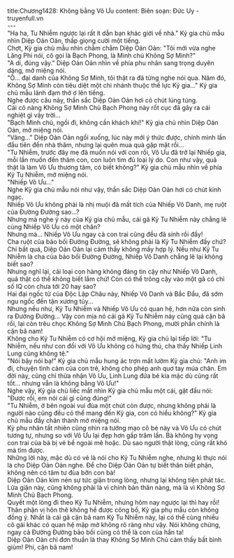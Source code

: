 title:Chương1428: Không bằng Vô Ưu
content:
Biên soạn: Đức Uy - truyenfull.vn<br>---<br>"Ha ha, Tu Nhiễm ngược lại rất ít dẫn bạn khác giới về nhà." Kỷ gia chủ mẫu nhìn Diệp Oản Oản, thấp giọng cười một tiếng.<br>Chợt, Kỷ gia chủ mẫu nhìn chằm chằm Diệp Oản Oản: "Tôi mới vừa nghe Lăng Phi nói, cô gọi là Bạch Phong, là Minh chủ Không Sợ Minh?"<br>"A di, đúng vậy." Diệp Oản Oản nhìn về phía phu nhân sang trọng duyên dáng, mở miệng nói.<br>"Ồ... đại danh của Không Sợ Minh, tôi thật ra đã từng nghe nói qua. Năm đó, Không Sợ Minh còn tiêu diệt một chi nhánh thuộc thế lực Kỷ gia..." Kỷ gia chủ mẫu lãnh đạm thờ ơ lên tiếng.<br>Nghe được câu này, thần sắc Diệp Oản Oản hơi có chút lúng túng.<br>Cái cô nàng Không Sợ Minh Chủ Bạch Phong này rốt cục đã gây ra cái nghiệt gì vậy trời…<br>"Bạch Minh chủ, ngồi đi, không cần khách khí!" Kỷ gia chủ nhìn Diệp Oản Oản, mở miệng nói.<br>"Vâng..." Diệp Oản Oản ngồi xuống, lúc này mới ý thức được, chính mình lần đầu tiên đến nhà thăm, nhưng lại quên mua quà gặp mặt rồi…<br>"Tu Nhiễm, trước đây mẹ đã muốn nói với con rồi, Vô Ưu đã trở lại Nhiếp gia, mỗi lần muốn đến thăm con, con luôn tìm đủ loại lý do. Con như vậy, quả thật là làm Vô Ưu thương tâm, có biết không?" Kỷ gia chủ mẫu nhìn về phía Kỷ Tu Nhiễm, mở miệng nói.<br>"Nhiếp Vô Ưu..."<br>Nghe Kỷ gia chủ mẫu nói như vậy, thần sắc Diệp Oản Oản hơi có chút kinh ngạc.<br>Nhiếp Vô Ưu không phải là nhị muội đã mất tích của Nhiếp Vô Danh, mẹ ruột của Đường Đường sao…?<br>Nhưng mà nghe ý này của Kỷ gia chủ mẫu, cái gã Kỷ Tu Nhiễm này chẳng lẽ cùng Nhiếp Vô Ưu có một chân?<br>Nhưng mà... Nhiếp Vô Ưu ngay cả con trai cũng đều đã sinh rồi đấy!<br>Cha ruột của bảo bối Đường Đường, sẽ không phải là Kỷ Tu Nhiễm đấy chứ?<br>Chỉ bất quá, Diệp Oản Oản lại cảm thấy không mấy hợp lý. Nếu như Kỷ Tu Nhiễm là cha của bảo bối Đường Đường, Nhiếp Vô Danh chẳng lẽ lại không biết sao?<br>Nhưng nghĩ lại, cái loại con hàng không đáng tin cậy như Nhiếp Vô Danh, quả thật có thể không biết lắm chứ! Còn có thể trông cậy vào một gã có chỉ số IQ còn chưa tới 20 hay sao?<br>Hai đại ngốc tử của Độc Lập Châu này, Nhiếp Vô Danh và Bắc Đẩu, đã sớm ngu ngốc đến tận xương tủy...<br>Nhưng nếu như, Kỷ Tu Nhiễm và Nhiếp Vô Ưu có quan hệ, hơn nữa còn sinh ra Đường Đường... Vậy con mịa nó cái gã Kỷ Tu Nhiễm này cũng quá cặn bã rồi, lại còn trêu chọc Không Sợ Minh Chủ Bạch Phong, mười phần chính là cặn bã nam!<br>Không cho Kỷ Tu Nhiễm có cơ hội mở miệng, Kỷ gia chủ lại tiếp lời: "Tu Nhiễm, nếu như con đối với Vô Ưu không có hứng thú, cha thấy Nhiếp Linh Lung cũng không tệ."<br>"Nói bậy nói bạ!" Kỷ gia chủ mẫu hung ác trợn mắt lườm Kỷ gia chủ: "Anh im đi, chuyện tình cảm của con trẻ, không cho phép anh quơ tay múa chân. Em đời này, cũng chỉ thừa nhận Vô Ưu, Linh Lung đứa bé kia mặc dù cũng rất tốt... nhưng vẫn là không bằng Vô Ưu!"<br>Nghe vậy, Kỷ gia chủ liếc mắt nhìn Kỷ gia chủ mẫu một cái, gật đầu nói: "Được rồi, em nói cái gì cũng đúng!"<br>"Tu Nhiễm, ở bên ngoài vui đùa một chút còn được, nhưng không phải là người nào cũng đều có thể mang đến Kỷ gia, con có hiểu không?" Kỷ gia chủ mẫu đầy chân thành mở miệng nói.<br>Kỷ phu nhân tất nhiên cũng nhìn ra tướng mạo cô bé này và Vô Ưu có chút tương tự, nhưng so với Vô Ưu lại đẹp hơn gấp trăm lần. Bà không hy vọng con trai của bà bị vẻ bề ngoài mê hoặc. Dù sao người thật lòng, cũng rất khó mà tìm được.<br>Những lời này, mặc dù có vẻ là nói cho Kỷ Tu Nhiễm nghe, nhưng kì thực nói là cho Diệp Oản Oản nghe. Để cho Diệp Oản Oản tự biết thân biết phận, không nên có tâm tư đùa bỡn con bà!<br>Diệp Oản Oản kìm nén sự tức giận trong lòng, nhưng lại không tiện phát tác.<br>Lửa giận này, cũng không phải là vì chính bản thân nàng, mà là vì Không Sợ Minh Chủ Bạch Phong.<br>Quyết một lòng đi theo Kỷ Tu Nhiễm, nhưng hôm nay ngược lại thì hay rồi! Thân phận vị hôn thê không hề được công bố, Kỷ gia phụ mẫu còn không đồng ý. Nhất là cái gã cặn bã nam Kỷ Tu Nhiễm này, lại có thể cùng nhiều cô gái khác có quan hệ mập mờ không rõ ràng như vậy. Nói không chừng, ngay cả Đường Đường bảo bối cũng có thể là con của hắn ta!<br>Diệp Oản Oản chỉ đơn thuần là thay Không Sợ Minh Chủ cảm thấy bất bình giùm! Phi, cặn bã nam!